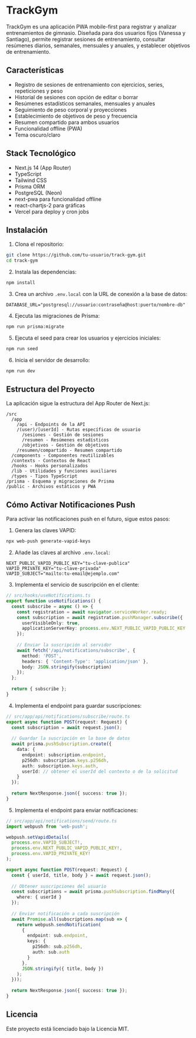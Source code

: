 # TrackGym

TrackGym es una aplicación PWA mobile-first para registrar y analizar entrenamientos de gimnasio. Diseñada para dos usuarios fijos (Vanessa y Santiago), permite registrar sesiones de entrenamiento, consultar resúmenes diarios, semanales, mensuales y anuales, y establecer objetivos de entrenamiento.

## Características

- Registro de sesiones de entrenamiento con ejercicios, series, repeticiones y peso
- Historial de sesiones con opción de editar o borrar
- Resúmenes estadísticos semanales, mensuales y anuales
- Seguimiento de peso corporal y proyecciones
- Establecimiento de objetivos de peso y frecuencia
- Resumen compartido para ambos usuarios
- Funcionalidad offline (PWA)
- Tema oscuro/claro

## Stack Tecnológico

- Next.js 14 (App Router)
- TypeScript
- Tailwind CSS
- Prisma ORM
- PostgreSQL (Neon)
- next-pwa para funcionalidad offline
- react-chartjs-2 para gráficas
- Vercel para deploy y cron jobs

## Instalación

1. Clona el repositorio:

```bash
git clone https://github.com/tu-usuario/track-gym.git
cd track-gym
```

2. Instala las dependencias:

```bash
npm install
```

3. Crea un archivo `.env.local` con la URL de conexión a la base de datos:

```
DATABASE_URL="postgresql://usuario:contraseña@host:puerto/nombre-db"
```

4. Ejecuta las migraciones de Prisma:

```bash
npm run prisma:migrate
```

5. Ejecuta el seed para crear los usuarios y ejercicios iniciales:

```bash
npm run seed
```

6. Inicia el servidor de desarrollo:

```bash
npm run dev
```

## Estructura del Proyecto

La aplicación sigue la estructura del App Router de Next.js:

```
/src
  /app
    /api - Endpoints de la API
    /(user)/[userId] - Rutas específicas de usuario
      /sesiones - Gestión de sesiones
      /resumen - Resúmenes estadísticos
      /objetivos - Gestión de objetivos
    /resumen/compartido - Resumen compartido
  /components - Componentes reutilizables
  /contexts - Contextos de React
  /hooks - Hooks personalizados
  /lib - Utilidades y funciones auxiliares
  /types - Tipos TypeScript
/prisma - Esquema y migraciones de Prisma
/public - Archivos estáticos y PWA
```

## Cómo Activar Notificaciones Push

Para activar las notificaciones push en el futuro, sigue estos pasos:

1. Genera las claves VAPID:

```bash
npx web-push generate-vapid-keys
```

2. Añade las claves al archivo `.env.local`:

```
NEXT_PUBLIC_VAPID_PUBLIC_KEY="tu-clave-publica"
VAPID_PRIVATE_KEY="tu-clave-privada"
VAPID_SUBJECT="mailto:tu-email@ejemplo.com"
```

3. Implementa el servicio de suscripción en el cliente:

```typescript
// src/hooks/useNotifications.ts
export function useNotifications() {
  const subscribe = async () => {
    const registration = await navigator.serviceWorker.ready;
    const subscription = await registration.pushManager.subscribe({
      userVisibleOnly: true,
      applicationServerKey: process.env.NEXT_PUBLIC_VAPID_PUBLIC_KEY
    });
    
    // Enviar la suscripción al servidor
    await fetch('/api/notifications/subscribe', {
      method: 'POST',
      headers: { 'Content-Type': 'application/json' },
      body: JSON.stringify(subscription)
    });
  };
  
  return { subscribe };
}
```

4. Implementa el endpoint para guardar suscripciones:

```typescript
// src/app/api/notifications/subscribe/route.ts
export async function POST(request: Request) {
  const subscription = await request.json();
  
  // Guardar la suscripción en la base de datos
  await prisma.pushSubscription.create({
    data: {
      endpoint: subscription.endpoint,
      p256dh: subscription.keys.p256dh,
      auth: subscription.keys.auth,
      userId: // obtener el userId del contexto o de la solicitud
    }
  });
  
  return NextResponse.json({ success: true });
}
```

5. Implementa el endpoint para enviar notificaciones:

```typescript
// src/app/api/notifications/send/route.ts
import webpush from 'web-push';

webpush.setVapidDetails(
  process.env.VAPID_SUBJECT!,
  process.env.NEXT_PUBLIC_VAPID_PUBLIC_KEY!,
  process.env.VAPID_PRIVATE_KEY!
);

export async function POST(request: Request) {
  const { userId, title, body } = await request.json();
  
  // Obtener suscripciones del usuario
  const subscriptions = await prisma.pushSubscription.findMany({
    where: { userId }
  });
  
  // Enviar notificación a cada suscripción
  await Promise.all(subscriptions.map(sub => {
    return webpush.sendNotification(
      {
        endpoint: sub.endpoint,
        keys: {
          p256dh: sub.p256dh,
          auth: sub.auth
        }
      },
      JSON.stringify({ title, body })
    );
  }));
  
  return NextResponse.json({ success: true });
}
```

## Licencia

Este proyecto está licenciado bajo la Licencia MIT.
